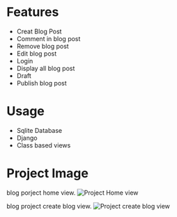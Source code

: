 # Features
* Creat Blog Post
* Comment in blog post
* Remove blog post
* Edit blog post
* Login
* Display all blog post
* Draft
* Publish blog post

# Usage

* Sqlite Database
* Django 
* Class based views

# Project Image

blog porject home view.
![Project Home view](https://github.com/Rabbi50/DjangoBlogProject/tree/master/images/blog_home.png)

blog project create blog view.
![Project create blog view](https://github.com/Rabbi50/DjangoBlogProject/tree/master/images/blog_post.png)
